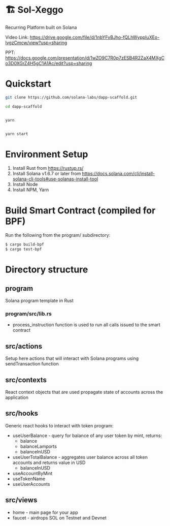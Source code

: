 # 🏗 Sol-Xeggo
Recurring Platform built on Solana

Video Link: https://drive.google.com/file/d/1nbYFvBJho-fQLhWyppIuXEo-lvgzCmcw/view?usp=sharing

PPT: https://docs.google.com/presentation/d/1wZO9C7R0p7zESB4R2ZaX4MXgCo3D0XGrZ4H5gC1A1Ac/edit?usp=sharing

# Quickstart

```bash
git clone https://github.com/solana-labs/dapp-scaffold.git

cd dapp-scaffold
```

```bash

yarn

```

```bash

yarn start

```

# Environment Setup
1. Install Rust from https://rustup.rs/
2. Install Solana v1.6.7 or later from https://docs.solana.com/cli/install-solana-cli-tools#use-solanas-install-tool
3. Install Node
4. Install NPM, Yarn

# Build Smart Contract (compiled for BPF)
Run the following from the program/ subdirectory:

```bash
$ cargo build-bpf
$ cargo test-bpf
```
# Directory structure

## program

Solana program template in Rust

### program/src/lib.rs
* process_instruction function is used to run all calls issued to the smart contract

## src/actions

Setup here actions that will interact with Solana programs using sendTransaction function

## src/contexts

React context objects that are used propagate state of accounts across the application

## src/hooks

Generic react hooks to interact with token program:
* useUserBalance - query for balance of any user token by mint, returns:
    - balance
    - balanceLamports
    - balanceInUSD
* useUserTotalBalance - aggregates user balance across all token accounts and returns value in USD
    - balanceInUSD
* useAccountByMint
* useTokenName
* useUserAccounts

## src/views

* home - main page for your app
* faucet - airdrops SOL on Testnet and Devnet
